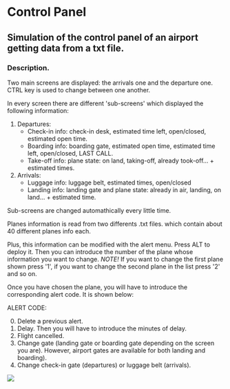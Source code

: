 # Control Panel

## Simulation of the control panel of an airport getting data from a txt file.

### Description.

Two main screens are displayed: the arrivals one and the departure one.
CTRL key is used to change between one another.

In every screen there are different 'sub-screens' which displayed the following information:
  
  1. Departures:
      - Check-in info: check-in desk, estimated time left, open/closed, estimated open time.
      - Boarding info: boarding gate, estimated open time, estimated time left, open/closed, LAST CALL.
      - Take-off info: plane state: on land, taking-off, already took-off... + estimated times.
  2. Arrivals:
      - Luggage info: luggage belt, estimated times, open/closed
      - Landing info: landing gate and plane state: already in air, landing, on land... + estimated time.
      
Sub-screens are changed automathically every little time.
      
Planes information is read from two differents .txt files. which contain about 40 different planes info each.

Plus, this information can be modified with the alert menu. Press ALT to deploy it.
Then you can introduce the number of the plane whose information you want to change.
*NOTE!* If you want to change the first plane shown press '1', if you want to change the second plane in the list press '2' and so on.

Once you have chosen the plane, you will have to introduce the corresponding alert code. It is shown below:

ALERT CODE:

  0. Delete a previous alert.
  1. Delay. Then you will have to introduce the minutes of delay.
  2. Flight cancelled.
  3. Change gate (landing gate or boarding gate depending on the screen you are). However, airport gates are available for both landing and boarding).
  4. Change check-in gate (departures) or luggage belt (arrivals).

![](https://github.com/gabri-aero/controlPanel/blob/main/panel.PNG)

